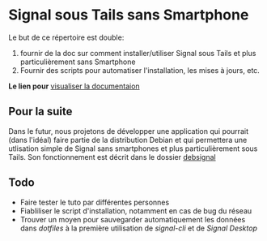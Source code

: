 # Signal sous Tails sans Smartphone

Le but de ce répertoire est double:

1. fournir de la doc sur comment installer/utiliser Signal sous Tails et plus particulièrement sans Smartphone
2. Fournir des scripts pour automatiser l'installation, les mises à jours, etc.

**Le lien pour** [visualiser la documentaion](https://github.com/jc7v/signal-sous-tails/blob/master/docs/signal-sous-tails-v2.md)

## Pour la suite

Dans le futur, nous projetons de développer une application qui pourrait (dans l'idéal) faire partie de la distribution Debian et qui permettera une utlisation simple de Signal sans smartphones et plus particulièrement sous Tails. Son fonctionnement est décrit dans le dossier [debsignal](https://github.com/jc7v/signal-sous-tails/tree/master/code/debsignal)

## Todo

* Faire tester le tuto par différentes personnes
* Fiabliliser le script d'installation, notamment en cas de bug du réseau
* Trouver un moyen pour sauvegarder automatiquement les données dans *dotfiles* à la première utilisation de *signal-cli* et de *Signal Desktop*
